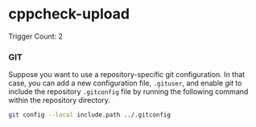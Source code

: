 # cppcheck-upload

Trigger Count: 2

### GIT

Suppose you want to use a repository-specific git configuration. In that case,
you can add a new configuration file, `.gituser`, and enable _git_ to include
the repository `.gitconfig` file by running the following command within the
repository directory.

```bash
git config --local include.path ../.gitconfig
```
